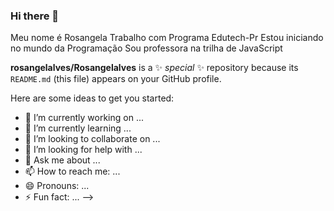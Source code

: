 ### Hi there 👋
Meu nome é Rosangela
Trabalho com Programa Edutech-Pr
Estou iniciando no mundo da Programação
Sou professora na trilha de JavaScript

**rosangelalves/Rosangelalves** is a ✨ _special_ ✨ repository because its `README.md` (this file) appears on your GitHub profile.

Here are some ideas to get you started:

- 🔭 I’m currently working on ...
- 🌱 I’m currently learning ...
- 👯 I’m looking to collaborate on ...
- 🤔 I’m looking for help with ...
- 💬 Ask me about ...
- 📫 How to reach me: ...
- 😄 Pronouns: ...
- ⚡ Fun fact: ...
-->
